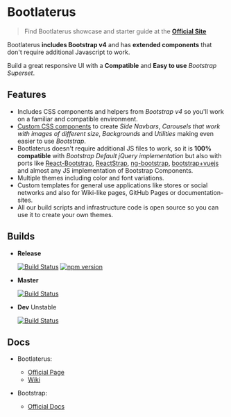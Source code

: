 # Bootlaterus

> Find Bootlaterus showcase and starter guide at the [**Official Site**](https://equilaterus.github.io/bootlaterus/)

Bootlaterus **includes Bootstrap v4** and has **extended components** that don't require additional Javascript to work.

Build a great responsive UI with a **Compatible** and **Easy to use** *Bootstrap Superset*.


## Features

* Includes CSS components and helpers from *Bootstrap v4* so you'll work on a familiar and compatible environment.
* [Custom CSS components](https://github.com/equilaterus/bootlaterus/wiki/Custom-components) to create *Side Navbars*, *Carousels that work with images of different size*, *Backgrounds* and *Utilities* making even easier to use *Bootstrap*. 
* Bootlaterus doesn't require additional JS files to work, so it is **100% compatible** with *Bootstrap Default jQuery implementation* but also with ports like [React-Bootstrap](https://react-bootstrap.github.io/), [ReactStrap](https://reactstrap.github.io/), [ng-bootstrap](https://ng-bootstrap.github.io/#/home), [bootstrap+vuejs](https://bootstrap-vue.js.org/) and almost any JS implementation of Bootstrap Components.
* Multiple themes including color and font variations.
* Custom templates for general use applications like stores or social networks and also for Wiki-like pages, GitHub Pages or documentation-sites.
* All our build scripts and infrastructure code is open source so you can use it to create your own themes.


## Builds

* **Release**

  [![Build Status](https://travis-ci.org/equilaterus/bootlaterus.svg?branch=release)](https://travis-ci.org/equilaterus/bootlaterus/branches)  [![npm version](https://badge.fury.io/js/bootlaterus.svg)](https://badge.fury.io/js/bootlaterus)

* **Master**

  [![Build Status](https://travis-ci.org/equilaterus/bootlaterus.svg?branch=master)](https://travis-ci.org/equilaterus/bootlaterus/branches)

* **Dev** Unstable

  [![Build Status](https://travis-ci.org/equilaterus/bootlaterus.svg?branch=dev)](https://travis-ci.org/equilaterus/bootlaterus/branches) 

## Docs

* Bootlaterus:
  * [Official Page](https://equilaterus.github.io/bootlaterus/) 
  * [Wiki](https://github.com/equilaterus/bootlaterus/wiki)

* Bootstrap: 
  * [Official Docs](https://getbootstrap.com/docs/4.3/getting-started/introduction/)


